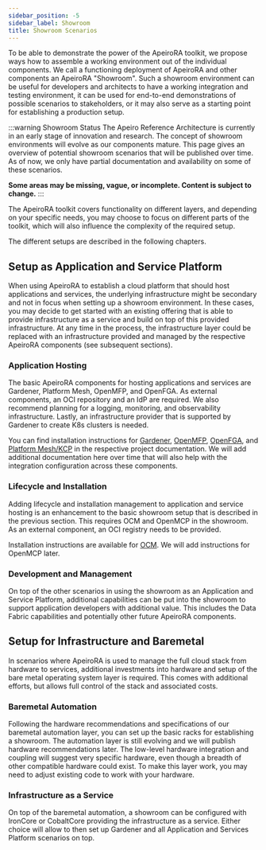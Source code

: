```yaml
---
sidebar_position: -5
sidebar_label: Showroom
title: Showroom Scenarios
---
```


To be able to demonstrate the power of the ApeiroRA toolkit, we propose ways how to assemble a working environment out of the individual components.
We call a functioning deployment of ApeiroRA and other components an ApeiroRA "Showroom".
Such a showroom environment can be useful for developers and architects to have a working integration and testing environment, it can be used for end-to-end demonstrations of possible scenarios to stakeholders, or it may also serve as a starting point for establishing a production setup.

:::warning Showroom Status
The Apeiro Reference Architecture is currently in an early stage of innovation and research.
The concept of showroom environments will evolve as our components mature.
This page gives an overview of potential showroom scenarios that will be published over time.
As of now, we only have partial documentation and availability on some of these scenarios.

**Some areas may be missing, vague, or incomplete. Content is subject to change.**
:::

The ApeiroRA toolkit covers functionality on different layers, and depending on your specific needs, you may choose to focus on different parts of the toolkit, which will also influence the complexity of the required setup.

The different setups are described in the following chapters.

## Setup as Application and Service Platform

When using ApeiroRA to establish a cloud platform that should host applications and services, the underlying infrastructure might be secondary and not in focus when setting up a showroom environment.
In these cases, you may decide to get started with an existing offering that is able to provide infrastructure as a service and build on top of this provided infrastructure.
At any time in the process, the infrastructure layer could be replaced with an infrastructure provided and managed by the respective ApeiroRA components (see subsequent sections).

### Application Hosting

The basic ApeiroRA components for hosting applications and services are Gardener, Platform Mesh, OpenMFP, and OpenFGA.
As external components, an OCI repository and an IdP are required.
We also recommend planning for a logging, monitoring, and observability infrastructure.
Lastly, an infrastructure provider that is supported by Gardener to create K8s clusters is needed.

You can find installation instructions for [Gardener](https://gardener.cloud/docs/gardener/deployment/setup_gardener/), [OpenMFP](https://openmfp.org/docs/getting-started/installation), [OpenFGA](https://openfga.dev/docs/getting-started/setup-openfga/overview), and [Platform Mesh/KCP](https://docs.kcp.io/kcp/main/setup/) in the respective project documentation.
We will add additional documentation here over time that will also help with the integration configuration across these components.

### Lifecycle and Installation

Adding lifecycle and installation management to application and service hosting is an enhancement to the basic showroom setup that is described in the previous section.
This requires OCM and OpenMCP in the showroom.
As an external component, an OCI registry needs to be provided.

Installation instructions are available for [OCM](https://ocm.software/docs/controller/installation/).
We will add instructions for OpenMCP later.

### Development and Management

On top of the other scenarios in using the showroom as an Application and Service Platform, additional capabilities can be put into the showroom to support application developers with additional value.
This includes the Data Fabric capabilities and potentially other future ApeiroRA components.

## Setup for Infrastructure and Baremetal

In scenarios where ApeiroRA is used to manage the full cloud stack from hardware to services, additional investments into hardware and setup of the bare metal operating system layer is required.
This comes with additional efforts, but allows full control of the stack and associated costs.

### Baremetal Automation

Following the hardware recommendations and specifications of our baremetal automation layer, you can set up the basic racks for establishing a showroom.
The automation layer is still evolving and we will publish hardware recommendations later.
The low-level hardware integration and coupling will suggest very specific hardware, even though a breadth of other compatible hardware could exist.
To make this layer work, you may need to adjust existing code to work with your hardware.

### Infrastructure as a Service

On top of the baremetal automation, a showroom can be configured with IronCore or CobaltCore providing the infrastructure as a service.
Either choice will allow to then set up Gardener and all Application and Services Platform scenarios on top.
